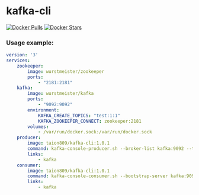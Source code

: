 kafka-cli
============
[![Docker Pulls](https://img.shields.io/docker/pulls/taion809/kafka-cli.svg)](https://hub.docker.com/r/taion809/kafka-cli/)
[![Docker Stars](https://img.shields.io/docker/stars/taion809/kafka-cli.svg)](https://hub.docker.com/r/taion809/kafka-cli/)

### Usage example:
```yaml
version: '3'
services:
    zookeeper:
        image: wurstmeister/zookeeper
        ports:
            - "2181:2181"
    kafka:
        image: wurstmeister/kafka 
        ports:
            - "9092:9092"
        environment:
            KAFKA_CREATE_TOPICS: "test:1:1"
            KAFKA_ZOOKEEPER_CONNECT: zookeeper:2181
        volumes:
            - /var/run/docker.sock:/var/run/docker.sock
    producer:
        image: taion809/kafka-cli:1.0.1
        command: kafka-console-producer.sh --broker-list kafka:9092 --topic test
        links:
            - kafka
    consumer:
        image: taion809/kafka-cli:1.0.1
        command: kafka-console-consumer.sh --bootstrap-server kafka:9092 --topic test --from-beginning
        links:
            - kafka
```
